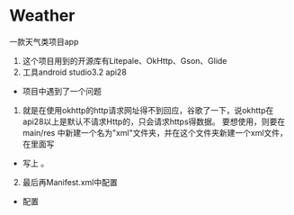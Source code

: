 ﻿# Weather
一款天气类项目app
1. 这个项目用到的开源库有Litepale、OkHttp、Gson、Glide
2. 工具android studio3.2 api28
- 项目中遇到了一个问题
1. 就是在使用okhttp的http请求网址得不到回应，谷歌了一下，说okhttp在api28以上是默认不请求Http的，只会请求https得数据。
要想使用，则要在main/res 中新建一个名为"xml"文件夹，并在这个文件夹新建一个xml文件，在里面写
- 写上<network-security-config> <base-config cleartextTrafficPermitted="true"/> </network-security-config>。
2. 最后再Manifest.xml中配置
- 配置<application  android:networkSecurityConfig="@xml/xml_name" >